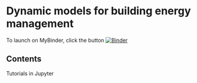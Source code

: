 # Dynamic models for building energy management

To launch on MyBinder, click the button [![Binder](https://mybinder.org/badge_logo.svg)](https://mybinder.org/v2/gh/cghiaus/dm4bem/HEAD)

## Contents
Tutorials in Jupyter 
